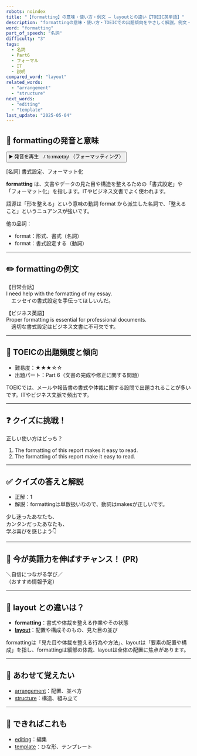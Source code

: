 ```yaml
---
robots: noindex
title: "【formatting】の意味・使い方・例文 ― layoutとの違い【TOEIC英単語】"
description: "formattingの意味・使い方・TOEICでの出題傾向をやさしく解説。例文・クイズ付きでlayoutとの違いもわかりやすく学べます。"
word: "formatting"
part_of_speech: "名詞"
difficulty: "3"
tags:
  - 名詞
  - Part6
  - フォーマル
  - IT
  - 説明
compared_word: "layout"
related_words:
  - "arrangement"
  - "structure"
next_words:
  - "editing"
  - "template"
last_update: "2025-05-04"
---
```


## 🔰 formattingの発音と意味

<button class="play-audio" onclick="playTTS('formatting')">
  <span class="play-audio-main">
    ▶️ 発音を再生　/ˈfɔːrmætɪŋ/
  </span>
  <span class="play-audio-sub">
    （フォーマッティング）
  </span>
</button>

[名詞] 書式設定、フォーマット化

**formatting** は、文書やデータの見た目や構造を整えるための「書式設定」や「フォーマット化」を指します。ITやビジネス文書でよく使われます。

語源は「形を整える」という意味の動詞 format から派生した名詞で、「整えること」というニュアンスが強いです。

他の品詞：  
- format：形式、書式（名詞）
- format：書式設定する（動詞）

---

## ✏️ formattingの例文

【日常会話】  
I need help with the formatting of my essay.  
　エッセイの書式設定を手伝ってほしいんだ。

【ビジネス英語】  
Proper formatting is essential for professional documents.  
　適切な書式設定はビジネス文書に不可欠です。

---

## 🎯 TOEICの出題頻度と傾向

- 難易度：★★★☆☆
- 出題パート：Part 6（文書の完成や修正に関する問題）

TOEICでは、メールや報告書の書式や体裁に関する設問で出題されることが多いです。ITやビジネス文脈で頻出です。

---

## ❓ クイズに挑戦！

正しい使い方はどっち？

1. The formatting of this report makes it easy to read.  
2. The formatting of this report make it easy to read.

---

## ✅ クイズの答えと解説

- 正解：**1**
- 解説：formattingは単数扱いなので、動詞はmakesが正しいです。

少し迷ったあなたも、  
カンタンだったあなたも、  
学ぶ喜びを感じよう👇️

---

## 🚀 今が英語力を伸ばすチャンス！ (PR)

<div class="info-center">
＼自信につながる学び／<br>  
（おすすめ情報予定）
</div>

---

## 🤔  layout との違いは？

- **formatting**：書式や体裁を整える作業やその状態
- **[layout](/layout)**：配置や構成そのもの、見た目の並び

formattingは「見た目や体裁を整える行為や方法」、layoutは「要素の配置や構成」を指し、formattingは細部の体裁、layoutは全体の配置に焦点があります。

---

## 🧩 あわせて覚えたい

- [arrangement](/arrangement)：配置、並べ方
- [structure](/structure)：構造、組み立て

---

## 📖 できればこれも

- [editing](/editing)：編集
- [template](/template)：ひな形、テンプレート

<!-- cvid: aid32_bid18 -->
